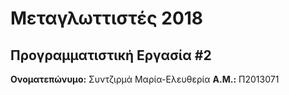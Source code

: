 # Μεταγλωττιστές 2018
## Προγραμματιστική Εργασία #2

**Ονοματεπώνυμο:** Συντζιρμά Μαρία-Ελευθερία
**Α.Μ.:** Π2013071


